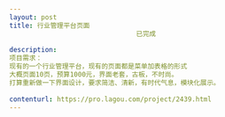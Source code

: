 ```yaml
---                
layout: post       
title: 行业管理平台页面
                                已完成
           
description: 
项目需求：
现有的一个行业管理平台，现有的页面都是菜单加表格的形式
大概页面10页，预算1000元，界面老套，古板，不时尚。
打算重新做一下界面设计，要求简洁、清新，有时代气息，模块化展示。
     
contenturl: https://pro.lagou.com/project/2439.html      
---                 
```


